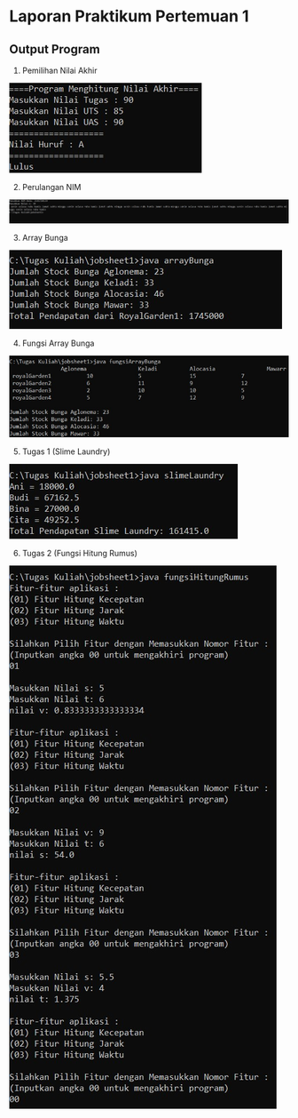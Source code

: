 # Laporan Praktikum Pertemuan 1

## Output Program 

1. Pemilihan Nilai Akhir

<img src="hitungNilaiAkhir.jpg"> 

2. Perulangan NIM

<img src="perulanganNim.jpg">

3. Array Bunga

<img src="arrayBunga.jpg">

4. Fungsi Array Bunga

<img src="fungsiArrayBunga.jpg">

5. Tugas 1 (Slime Laundry)

<img src="slimeLaundry.jpg">

6. Tugas 2 (Fungsi Hitung Rumus)

<img src="fungsiHitungRumus.jpg">
